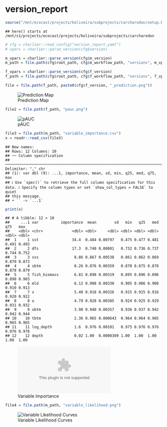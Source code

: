 version_report
================

``` r
source("/mnt/ecocast/projects/koliveira/subprojects/carcharodon/setup.R")
```

    ## here() starts at /mnt/s1/projects/ecocast/projects/koliveira/subprojects/carcharodon

``` r
# cfg = charlier::read_config("version_report.yaml")
# vpars = charlier::parse_version(cfg$version)

m_vpars = charlier::parse_version(cfg$m_version)
m_path = file.path(cfg$root_path, cfg$m_workflow_path, "versions", m_vpars[["major"]], m_vpars[["minor"]], cfg$m_version)

f_vpars = charlier::parse_version(cfg$f_version)
f_path = file.path(cfg$root_path, cfg$f_workflow_path, "versions", f_vpars[["major"]], f_vpars[["minor"]], cfg$f_version)
```

``` r
file = file.path(f_path, paste0(cfg$f_version, "_prediction.png"))
```

<figure>
<img
src="/mnt/s1/projects/ecocast/projects/koliveira/subprojects/carcharodon/workflows/forecast_workflow/versions/v01/0004/v01.0004.11/v01.0004.11_prediction.png"
alt="Prediction Map" />
<figcaption aria-hidden="true">Prediction Map</figcaption>
</figure>

``` r
file2 = file.path(f_path, "pauc.png")
```

<figure>
<img
src="/mnt/s1/projects/ecocast/projects/koliveira/subprojects/carcharodon/workflows/forecast_workflow/versions/v01/0004/v01.0004.11/pauc.png"
alt="pAUC" />
<figcaption aria-hidden="true">pAUC</figcaption>
</figure>

``` r
file3 = file.path(m_path, "variable_importance.csv")
x = readr::read_csv(file3)
```

    ## New names:
    ## Rows: 12 Columns: 10
    ## ── Column specification
    ## ──────────────────────────────────────────────────────────────────────────────────────────────────────────────────────── Delimiter: "," chr
    ## (1): var dbl (9): ...1, importance, mean, sd, min, q25, med, q75, max
    ## ℹ Use `spec()` to retrieve the full column specification for this data. ℹ Specify the column types or set `show_col_types = FALSE` to quiet
    ## this message.
    ## • `` -> `...1`

``` r
print(x)
```

    ## # A tibble: 12 × 10
    ##     ...1 var          importance  mean        sd   min   q25   med   q75   max
    ##    <dbl> <chr>             <dbl> <dbl>     <dbl> <dbl> <dbl> <dbl> <dbl> <dbl>
    ##  1     1 sst               34.4  0.484 0.00797   0.475 0.477 0.481 0.491 0.493
    ##  2     2 dfs               17.3  0.740 0.00801   0.732 0.736 0.737 0.744 0.752
    ##  3     3 sss                8.86 0.867 0.00538   0.861 0.862 0.869 0.870 0.873
    ##  4     4 sbtm               8.26 0.876 0.00359   0.870 0.875 0.878 0.878 0.879
    ##  5     5 fish_biomass       6.81 0.898 0.00319   0.895 0.896 0.896 0.898 0.903
    ##  6     6 mld                6.12 0.908 0.00330   0.905 0.906 0.908 0.910 0.913
    ##  7     7 v                  5.48 0.918 0.00326   0.915 0.915 0.916 0.920 0.922
    ##  8     8 u                  4.79 0.928 0.00385   0.924 0.925 0.929 0.931 0.932
    ##  9     9 xbtm               3.98 0.940 0.00357   0.936 0.937 0.942 0.942 0.944
    ## 10    10 tbtm               2.36 0.965 0.000643  0.964 0.964 0.965 0.965 0.965
    ## 11    11 log_depth          1.6  0.976 0.00101   0.975 0.976 0.976 0.976 0.978
    ## 12    12 depth              0.02 1.00  0.0000309 1.00  1.00  1.00  1.00  1.00

<figure>
<embed
src="/mnt/s1/projects/ecocast/projects/koliveira/subprojects/carcharodon/workflows/modeling_workflow/versions/v01/000/v01.000.11/variable_importance.csv" />
<figcaption aria-hidden="true">Variable Importance</figcaption>
</figure>

``` r
file4 = file.path(m_path, "variable_likelihood.png")
```

<figure>
<img
src="/mnt/s1/projects/ecocast/projects/koliveira/subprojects/carcharodon/workflows/modeling_workflow/versions/v01/000/v01.000.11/variable_likelihood.png"
alt="Variable Likelihood Curves" />
<figcaption aria-hidden="true">Variable Likelihood Curves</figcaption>
</figure>
